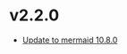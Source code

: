 # v2.2.0

- [Update to mermaid 10.8.0](https://github.com/zjffun/reveal.js-mermaid-plugin/pull/10)


